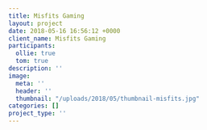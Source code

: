 ```yaml
---
title: Misfits Gaming
layout: project
date: 2018-05-16 16:56:12 +0000
client_name: Misfits Gaming
participants:
  ollie: true
  tom: true
description: ''
image:
  meta: ''
  header: ''
  thumbnail: "/uploads/2018/05/thumbnail-misfits.jpg"
categories: []
project_type: ''
---
```

